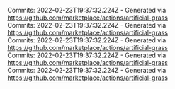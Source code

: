 Commits: 2022-02-23T19:37:32.224Z - Generated via https://github.com/marketplace/actions/artificial-grass
<br>
Commits: 2022-02-23T19:37:32.224Z - Generated via https://github.com/marketplace/actions/artificial-grass
<br>
Commits: 2022-02-23T19:37:32.224Z - Generated via https://github.com/marketplace/actions/artificial-grass
<br>
Commits: 2022-02-23T19:37:32.224Z - Generated via https://github.com/marketplace/actions/artificial-grass
<br>
Commits: 2022-02-23T19:37:32.224Z - Generated via https://github.com/marketplace/actions/artificial-grass
<br>
